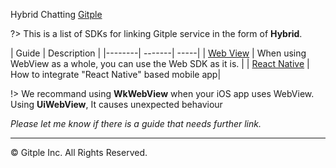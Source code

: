 Hybrid Chatting [Gitple](https://gitple.io/en)

?> This is a list of SDKs for linking Gitple service in the form of **Hybrid**.

| Guide  | Description |
|--------| -------| -----|
| [Web View](en/web-sdk) | When using WebView as a whole, you can use the Web SDK as it is. |
| [React Native](en/react-native-sdk) | How to integrate "React Native" based mobile app|

!> We recommand using **WkWebView** when your iOS app uses WebView.  
Using **UiWebView**, It causes unexpected behaviour

_Please let me know if there is a guide that needs further link._

---

© Gitple Inc. All Rights Reserved.
